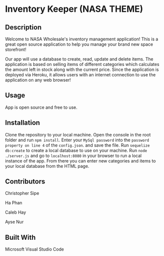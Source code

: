 # Inventory Keeper (NASA THEME)

## Description

Welcome to NASA Wholesale's inventory management application! This is a great open source application to help you manage your brand new space storefront!

Our app will use a database to create, read, update and delete items. The application is based on selling items of different categories which calculates the amount left in stock along with the current price. Since the application is deployed via Heroku, it allows users with an internet connection to use the application on any web browser!

## Usage

App is open source and free to use.

## Installation

Clone the repository to your local machine. Open the console in the root folder and run `npm install`. Enter your `MySql password` into the `password property on line 4` of the `config.json`. and save the file. Run `sequelize db:create` to create a local database to use on your machine. Run `node ./server.js` and go to `localhost:8080` in your browser to run a local instance of the app. From there you can enter new categories and items to your local database from the HTML page.

## Contributors

Christopher Sipe

Ha Phan

Caleb Hay

Ayse Nur

## Built With

Microsoft Visual Studio Code
